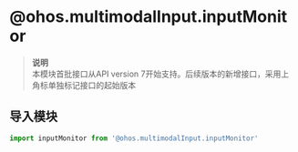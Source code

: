 # @ohos.multimodalInput.inputMonitor    
> **说明**   
>本模块首批接口从API version 7开始支持。后续版本的新增接口，采用上角标单独标记接口的起始版本  
  
## 导入模块  
  
```js    
import inputMonitor from '@ohos.multimodalInput.inputMonitor'    
```  
